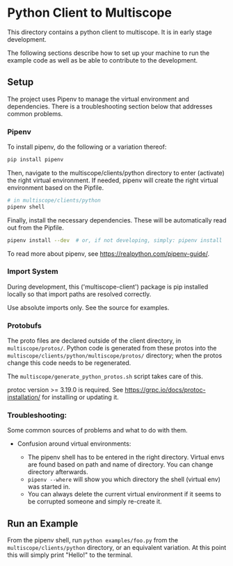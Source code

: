 # Python Client to Multiscope

This directory contains a python client to multiscope. It is in early
stage development.

The following sections describe how to set up your machine to run the
example code as well as be able to contribute to the development.

## Setup

The project uses Pipenv to manage the virtual environment and dependencies.
There is a troubleshooting section below that addresses common problems.

### Pipenv

To install pipenv, do the following or a variation thereof:

```sh
pip install pipenv
```

Then, navigate to the multiscope/clients/python directory to enter (activate)
the right virtual environment. If needed, pipenv will create the right
virtual environment based on the Pipfile.

```sh
# in multiscope/clients/python 
pipenv shell
```

Finally, install the necessary dependencies. These will be automatically read
out from the Pipfile.

```sh
pipenv install --dev  # or, if not developing, simply: pipenv install
```

To read more about pipenv, see https://realpython.com/pipenv-guide/.

### Import System

During development, this ('multiscope-client') package is pip installed
locally so that import paths are resolved correctly.

Use absolute imports only. See the source for examples.


### Protobufs

The proto files are declared outside of the client directory, in
`multiscope/protos/`. Python code is generated from these protos into
the `multiscope/clients/python/multiscope/protos/` directory; when the protos
change this code needs to be regenerated.

The `multiscope/generate_python_protos.sh` script takes care of this.

protoc version >= 3.19.0 is required. See
https://grpc.io/docs/protoc-installation/ for installing or updating it.


### Troubleshooting:

Some common sources of problems and what to do with them.

* Confusion around virtual environments:

  * The pipenv shell has to be entered in the right directory. Virtual envs
    are found based on path and name of directory. You can change directory
    afterwards.
  * `pipenv --where` will show you which directory the shell (virtual env)
    was started in.
  * You can always delete the current virtual environment if it seems to
    be corrupted someone and simply re-create it.


## Run an Example

From the pipenv shell, run `python examples/foo.py` from the
`multiscope/clients/python` directory, or an equivalent variation. At this
point this will simply print "Hello!" to the terminal.

